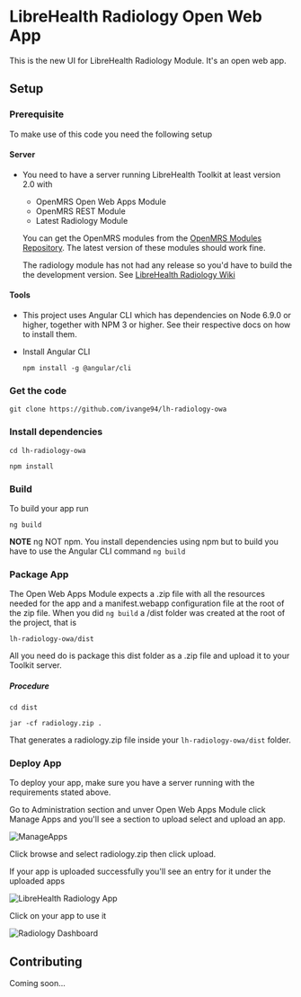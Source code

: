 # LibreHealth Radiology Open Web App

This is the new UI for LibreHealth Radiology Module. It's an open web app. 

## Setup

### Prerequisite 

To make use of this code you need the following setup

#### Server

* You need to have a server running LibreHealth Toolkit at least version 2.0 with 
   
   * OpenMRS Open Web Apps Module
   * OpenMRS REST Module
   * Latest Radiology Module
   
    You can get the OpenMRS modules from the [OpenMRS Modules Repository](https://modules.openmrs.org/). The latest version of these modules should work fine. 
    
    The radiology module has not had any release so you'd have to build the the development version. See [LibreHealth Radiology Wiki](https://gitlab.com/librehealth/lh-radiology/wikis/home)

#### Tools
* This project uses Angular CLI which has dependencies on Node 6.9.0 or higher, together with NPM 3 or higher. See their respective docs on how to install them.

* Install Angular CLI

  `npm install -g @angular/cli`


### Get the code

`git clone https://github.com/ivange94/lh-radiology-owa`

### Install dependencies

`cd lh-radiology-owa`

`npm install`

### Build

To build your app run

`ng build`

**NOTE** ng NOT npm. You install dependencies using npm but to build you have to use the Angular CLI command `ng build`

### Package App

The Open Web Apps Module expects a .zip file with all the resources needed for the app and a manifest.webapp configuration file at the root of the zip file. When you did `ng build` a /dist folder was created at the root of the project, that is
 
 `lh-radiology-owa/dist`
 
 All you need do is package this dist folder as a .zip file and upload it to your Toolkit server.
 
##### Procedure
    
`cd dist`
    
`jar -cf radiology.zip .`
    
That generates a radiology.zip file inside your `lh-radiology-owa/dist` folder.

### Deploy App

To deploy your app, make sure you have a server running with the requirements stated above.

Go to Administration section and unver Open Web Apps Module click Manage Apps and you'll see a section to upload select and upload an app.

![ManageApps](http://picpaste.com/pics/upload_app-DhdEpxYt.1503006648.png)

Click browse and select radiology.zip then click upload.

If your app is uploaded successfully you'll see an entry for it under the uploaded apps

![LibreHealth Radiology App](http://picpaste.com/pics/Screen_Shot_2017-08-17_at_10.54.17_PM-urDjANia.1503006923.png)

Click on your app to use it

![Radiology Dashboard](http://picpaste.com/pics/Screen_Shot_2017-08-17_at_10.56.46_PM-sfYrpxq9.1503007068.png)

## Contributing

Coming soon...

